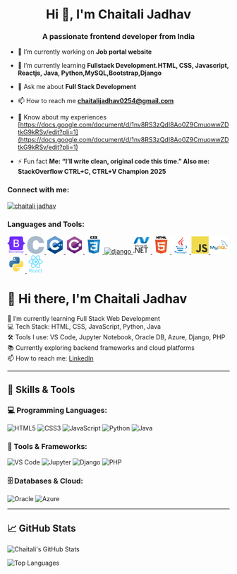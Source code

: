 <h1 align="center">Hi 👋, I'm Chaitali Jadhav</h1>
<h3 align="center">A passionate frontend developer from India</h3>

- 🔭 I’m currently working on **Job portal website**

- 🌱 I’m currently learning **Fullstack Development.HTML, CSS, Javascript, Reactjs, Java, Python,MySQL,Bootstrap,Django**

- 💬 Ask me about **Full Stack Development**

- 📫 How to reach me **chaitalijadhav0254@gmail.com**

- 📄 Know about my experiences [https://docs.google.com/document/d/1nv8RS3zQdI8Ao0Z9CmuowwZDtkG9kRSv/edit?pli=1](https://docs.google.com/document/d/1nv8RS3zQdI8Ao0Z9CmuowwZDtkG9kRSv/edit?pli=1)

- ⚡ Fun fact **Me: “I’ll write clean, original code this time.” Also me: StackOverflow CTRL+C, CTRL+V Champion 2025**

<h3 align="left">Connect with me:</h3>
<p align="left">
<a href="https://linkedin.com/in/chaitali jadhav" target="blank"><img align="center" src="https://raw.githubusercontent.com/rahuldkjain/github-profile-readme-generator/master/src/images/icons/Social/linked-in-alt.svg" alt="chaitali jadhav" height="30" width="40" /></a>
</p>

<h3 align="left">Languages and Tools:</h3>
<p align="left"> <a href="https://getbootstrap.com" target="_blank" rel="noreferrer"> <img src="https://raw.githubusercontent.com/devicons/devicon/master/icons/bootstrap/bootstrap-plain-wordmark.svg" alt="bootstrap" width="40" height="40"/> </a> <a href="https://www.cprogramming.com/" target="_blank" rel="noreferrer"> <img src="https://raw.githubusercontent.com/devicons/devicon/master/icons/c/c-original.svg" alt="c" width="40" height="40"/> </a> <a href="https://www.w3schools.com/cpp/" target="_blank" rel="noreferrer"> <img src="https://raw.githubusercontent.com/devicons/devicon/master/icons/cplusplus/cplusplus-original.svg" alt="cplusplus" width="40" height="40"/> </a> <a href="https://www.w3schools.com/cs/" target="_blank" rel="noreferrer"> <img src="https://raw.githubusercontent.com/devicons/devicon/master/icons/csharp/csharp-original.svg" alt="csharp" width="40" height="40"/> </a> <a href="https://www.w3schools.com/css/" target="_blank" rel="noreferrer"> <img src="https://raw.githubusercontent.com/devicons/devicon/master/icons/css3/css3-original-wordmark.svg" alt="css3" width="40" height="40"/> </a> <a href="https://www.djangoproject.com/" target="_blank" rel="noreferrer"> <img src="https://cdn.worldvectorlogo.com/logos/django.svg" alt="django" width="40" height="40"/> </a> <a href="https://dotnet.microsoft.com/" target="_blank" rel="noreferrer"> <img src="https://raw.githubusercontent.com/devicons/devicon/master/icons/dot-net/dot-net-original-wordmark.svg" alt="dotnet" width="40" height="40"/> </a> <a href="https://www.w3.org/html/" target="_blank" rel="noreferrer"> <img src="https://raw.githubusercontent.com/devicons/devicon/master/icons/html5/html5-original-wordmark.svg" alt="html5" width="40" height="40"/> </a> <a href="https://www.java.com" target="_blank" rel="noreferrer"> <img src="https://raw.githubusercontent.com/devicons/devicon/master/icons/java/java-original.svg" alt="java" width="40" height="40"/> </a> <a href="https://developer.mozilla.org/en-US/docs/Web/JavaScript" target="_blank" rel="noreferrer"> <img src="https://raw.githubusercontent.com/devicons/devicon/master/icons/javascript/javascript-original.svg" alt="javascript" width="40" height="40"/> </a> <a href="https://www.mysql.com/" target="_blank" rel="noreferrer"> <img src="https://raw.githubusercontent.com/devicons/devicon/master/icons/mysql/mysql-original-wordmark.svg" alt="mysql" width="40" height="40"/> </a> <a href="https://www.python.org" target="_blank" rel="noreferrer"> <img src="https://raw.githubusercontent.com/devicons/devicon/master/icons/python/python-original.svg" alt="python" width="40" height="40"/> </a> <a href="https://reactjs.org/" target="_blank" rel="noreferrer"> <img src="https://raw.githubusercontent.com/devicons/devicon/master/icons/react/react-original-wordmark.svg" alt="react" width="40" height="40"/> </a> </p>






# 👋 Hi there, I'm Chaitali Jadhav

🌱 I’m currently learning Full Stack Web Development  
💻 Tech Stack: HTML, CSS, JavaScript, Python, Java  
🛠️ Tools I use: VS Code, Jupyter Notebook, Oracle DB, Azure, Django, PHP  
📚 Currently exploring backend frameworks and cloud platforms  
📫 How to reach me: [LinkedIn](https://www.linkedin.com/in/your-profile)

---

## 🚀 Skills & Tools

### 💻 Programming Languages:
![HTML5](https://img.shields.io/badge/HTML5-E34F26?style=flat&logo=html5&logoColor=white)
![CSS3](https://img.shields.io/badge/CSS3-1572B6?style=flat&logo=css3&logoColor=white)
![JavaScript](https://img.shields.io/badge/JavaScript-F7DF1E?style=flat&logo=javascript&logoColor=black)
![Python](https://img.shields.io/badge/Python-3776AB?style=flat&logo=python&logoColor=white)
![Java](https://img.shields.io/badge/Java-007396?style=flat&logo=java&logoColor=white)

### 🧰 Tools & Frameworks:
![VS Code](https://img.shields.io/badge/VS%20Code-007ACC?style=flat&logo=visual-studio-code&logoColor=white)
![Jupyter](https://img.shields.io/badge/Jupyter-F37626?style=flat&logo=jupyter&logoColor=white)
![Django](https://img.shields.io/badge/Django-092E20?style=flat&logo=django&logoColor=white)
![PHP](https://img.shields.io/badge/PHP-777BB4?style=flat&logo=php&logoColor=white)

### 🗄️ Databases & Cloud:
![Oracle](https://img.shields.io/badge/Oracle-F80000?style=flat&logo=oracle&logoColor=white)
![Azure](https://img.shields.io/badge/Microsoft%20Azure-0089D6?style=flat&logo=microsoft-azure&logoColor=white)

---

## 📈 GitHub Stats

![Chaitali's GitHub Stats](https://github-readme-stats.vercel.app/api?username=chaitalijadhav&show_icons=true&theme=radical)

![Top Languages](https://github-readme-stats.vercel.app/api/top-langs/?username=chaitalijadhav&layout=compact&theme=radical)


